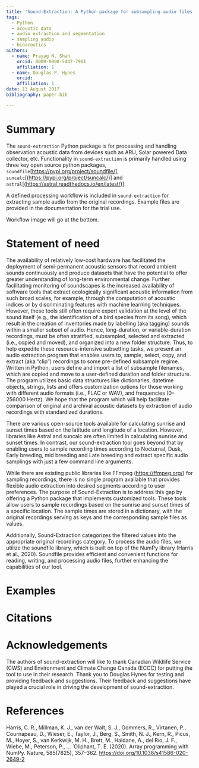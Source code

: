 ```yaml
---
title: 'Sound-Extraction: A Python package for subsampling audio files'
tags:
  - Python
  - acoustic data
  - audio extraction and segmentation
  - sampling audio
  - bioacoutics
authors:
  - name: Prayag N. Shah
    orcid: 0009-0000-5447-7961
    affiliation: 1
  - name: Douglas P. Hynes
    orcid:
    affiliation: 1
date: 13 August 2017
bibliography: paper.bib

---
```


# Summary

The `sound-extraction` Python package is for processing and handling observation acoustic data from devices such as ARU, Solar powered Data collector, etc. Functionality in `sound-extraction` is primarily handled using three key open source python packages, `soundfile`[https://pypi.org/project/soundfile/], `suncalc`[(https://pypi.org/project/suncalc/)] and `astral`[(https://astral.readthedocs.io/en/latest/)]. 

A defined processing workflow is included in `sound-extraction` for extracting sample audio from the original recordings. Example files are provided in the documentation for the trial use. 

Workflow image will go at the bottom.

# Statement of need

The availability of relatively low-cost hardware has facilitated the deployment of semi-permanent acoustic sensors that record ambient sounds continuously and produce datasets that have the potential to offer greater understanding of long-term environmental change. Further facilitating monitoring of soundscapes is the increased availability of software tools that extract ecologically significant acoustic information from such broad scales, for example, through the computation of acoustic indices or by discriminating features with machine learning techniques. However, these tools still often require expert validation at the level of the sound itself (e.g., the identification of a bird species from its song), which result in the creation of inventories made by labelling (aka tagging) sounds within a smaller subset of audio. Hence, long-duration, or variable-duration recordings, must be often stratified, subsampled, selected and extracted (i.e., copied and moved), and organized into a new folder structure. Thus, to help expedite these resource-intensive subsetting tasks, we present an audio extraction program that enables users to, sample, select, copy, and extract (aka “clip”) recordings to some pre-defined subsample regime. Written in Python, users define and import a list of subsample filenames, which are copied and move to a user-defined duration and folder structure. The program utilizes basic data structures like dictionaries, datetime objects, strings, lists and offers customization options for those working with different audio formats (i.e., FLAC or WAV), and frequencies (0–256000 Hertz). We hope that the program which will help facilitate comparison of original and archival acoustic datasets by extraction of audio recordings with standardized durations.

There are various open-source tools available for calculating sunrise and sunset times based on the latitude and longitude of a location. However, libraries like Astral and suncalc are often limited in calculating sunrise and sunset times. In contrast, our sound-extraction tool goes beyond that by enabling users to sample recording times according to Nocturnal, Dusk, Early breeding, mid breeding and Late breeding and extract specific audio samplings with just a few command line arguments.

While there are existing public libraries like FFmpeg (https://ffmpeg.org/) for sampling recordings, there is no single program available that provides flexible audio extraction into desired segments according to user preferences. The purpose of Sound-Extraction is to address this gap by offering a Python package that implements customized tools. These tools allow users to sample recordings based on the sunrise and sunset times of a specific location. The sample times are stored in a dictionary, with the original recordings serving as keys and the corresponding sample files as values.

Additionally, Sound-Extraction categorizes the filtered values into the appropriate original recordings category. To process the audio files, we utilize the soundfile library, which is built on top of the NumPy library (Harris et al., 2020). Soundfile provides efficient and convenient functions for reading, writing, and processing audio files, further enhancing the capabilities of our tool.

# Examples



# Citations

# Acknowledgements

The authors of sound-extraction will like to thank Canadian Wildlife Service (CWS) and Environment and Climate Change Canada (ECCC) for putting the tool to use in their research. Thank you to Douglas Hynes for testing and providing feedback and suggestions. Their feedback and suggestions have played a crucial role in driving the development of sound-extraction. 




# References

Harris, C. R., Millman, K. J., van der Walt, S. J., Gommers, R., Virtanen, P., Cournapeau,
    D., Wieser, E., Taylor, J., Berg, S., Smith, N. J., Kern, R., Picus, M., Hoyer, S., van
    Kerkwijk, M. H., Brett, M., Haldane, A., del Rıo, J. F., Wiebe, M., Peterson, P., … ́
    Oliphant, T. E. (2020). Array programming with NumPy. Nature, 585(7825), 357–362.
    https://doi.org/10.1038/s41586-020-2649-2